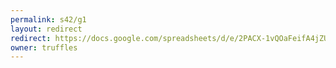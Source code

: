 ```yaml
---
permalink: s42/g1
layout: redirect
redirect: https://docs.google.com/spreadsheets/d/e/2PACX-1vQOaFeifA4jZU2anwfQZln-WpE8otuTz0JS4dJExgGnCRPMDkkclahb3tKyTHy4QYIae31gHskulQY0/pubhtml
owner: truffles
---
```


